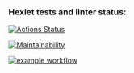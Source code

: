 ### Hexlet tests and linter status:
[![Actions Status](https://github.com/CoinerLo/frontend-project-lvl1/workflows/hexlet-check/badge.svg)](https://github.com/CoinerLo/frontend-project-lvl1/actions)


[![Maintainability](https://api.codeclimate.com/v1/badges/a99a88d28ad37a79dbf6/maintainability)](https://codeclimate.com/github/codeclimate/codeclimate/maintainability)


[![example workflow](https://github.com/CoinerLo/frontend-project-lvl1/workflows/github-actions.yml/badge.svg)](https://github.com/CoinerLo/frontend-project-lvl1/actions/workflows/github-actions.yml)
